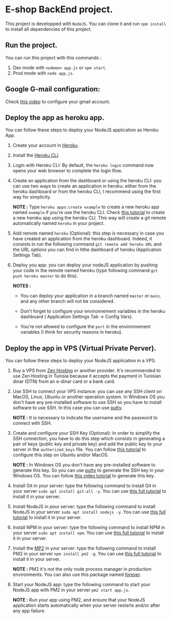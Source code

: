 # E-shop BackEnd project.

This project is developped with `NodeJS`. You can clone it and run `npm install` to install all dependencies of this project.

## Run the project.

You can run this project with this commands : 

1. Dev mode with `nodemon app.js` or `npm start`.
2. Prod mode with `node app.js`.

## Google G-mail configuration:

Check [this video](https://www.youtube.com/watch?v=xvX4gWRWIVY) to configure your gmail account.

## Deploy the app as heroku app.

You can follow these steps to deploy your NodeJS application as Heroku App.

1. Create your account in [Heroku](https://www.heroku.com/).

2. Install the [Heroku CLI](https://devcenter.heroku.com/articles/heroku-cli).

3. Login with Heroku CLI: By default, the `heroku login` command now opens your web browser to complete the login flow.

2. Create an application from the dashboard or using the heroku CLI: you can use two ways to create an application in heroku: either from the heroku dashboard or from the heroku CLI, I recommend using the first way for simplicity.

    **NOTE :** Type `heroku apps:create example` to create a new heroku app named `exemple` if you're use the heroku CLI. Check [this tutorial](https://devcenter.heroku.com/articles/creating-apps) to create a new heroku app using the heroku CLI. This way will create a git remote automatically named `heroku` in your project.

5. Add remote named `heroku` (Optional): this step is necessary in case you have created an application from the heroku dashboard. Indeed, it consists in run the following command `git remote add heroku URL` and the URL options you can find in hthe dashboard of heroku (Application Settings Tab).

6. Deploy you app: you can deploy your nodeJS application  by pushing your code in the remote named heroku (type following command `git push heroku master` to do this).

    **NOTES :** 
        
    - You can deploy your application in a branch named `master` or `main`, and any other branch will not be considered. 

    - Don't forget to configure your environnement variables in the heroku dashboard ( Application Settings Tab -> Config Vars). 

    - You're not allowed to configure the `port` in the environnement variables (I think for security reasons in heroku).


## Deploy the app in VPS (Virtual Private Perver).

You can follow these steps to deploy your NodeJS application in a VPS.

1. Buy a VPS from [Zen Hosting](https://www.zenhosting.tn/) or another provider. It's recommended to use Zen Hosting in Tunisia because it accepts the payment in Tunisian dinar (DTN) from an e-dinar card or a bank card.

2. Use SSH to connect your VPS instance: you can use any SSH client on MacOS, Linux, Ubuntu or another operation system. In Windows OS you don't have any pre-installed software to use SSH so you have to install software to use SSH. In this case you can use [putty](https://www.putty.org/).

    **NOTE :** It is necessary to indicate the username and the password to connect with SSH.

3. Create and configure your SSH Key (Optional): In order to simplify the SSH connection, you have to do this step which consists in generating a pair of keys (public key and private key) and add the public key to your server in the `authorized_keys` file. You can follow [this tutorial](https://linuxhint.com/configure-authorized-keys-ssh-ubuntu/) to configure this step on Ubuntu and/or MacOS.


    **NOTE :** In Windows OS you don't have any pre-installed software to generate this key. So you can use [putty](https://www.puttygen.com/) to generate the SSH key in your Windows OS. You can follow [this video tutorial](https://www.youtube.com/watch?v=kBB_iN4_Xsg) to generate this key.

4. Install Git in your server: type the following command to install Git in your server `sudo apt install git-all -y`. You can use [this full tutorial](https://git-scm.com/book/fr/v2/D%C3%A9marrage-rapide-Installation-de-Git) to install it in your server.

5. Install NodeJS in pour server: type the following command to install NodeJS in your server `sudo apt install nodejs -y`. You can use [this full tutorial](https://www.digitalocean.com/community/tutorials/how-to-install-node-js-on-ubuntu-20-04) to install it in your server.

6. Install NPM in your server: type the following command to install NPM in your server `sudo apt install npm`. You can use [this full tutorial](https://www.digitalocean.com/community/tutorials/how-to-install-node-js-on-ubuntu-20-04) to install it in your server.

7. Install the [MP2]() in your server: type the following command to install PM2 in your server `npm install pm2 -g`. You can use [this full tutorial](https://www.digitalocean.com/community/tutorials/how-to-use-pm2-to-setup-a-node-js-production-environment-on-an-ubuntu-vps) to install it in your server.

    **NOTE :** PM2 it's not the only node process manager in production environments. You can also use this package named [forever](https://www.npmjs.com/package/forever).

8. Start your NodeJS app: type the following command to start your NodeJS app with PM2 in your server `pm2 start app.js`.

    **NOTE :** Run your app using PM2, and ensure that your NodeJS application starts automatically when your server restarts and/or after any app failure.